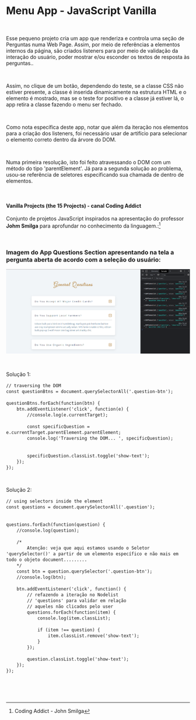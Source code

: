 # Menu App - JavaScript Vanilla   

<br />

Esse pequeno projeto cria um app que renderiza e controla uma seção de Perguntas numa Web Page. Assim, por meio de referências a elementos internos da página, são criados listeners para por meio de validação da interação do usuário, poder mostrar e/ou esconder os textos de resposta às perguntas.. 

<br />

Assim, no clique de um botão, dependendo do teste, se a classe CSS não estiver presente, a classe é inserida dinamicamente na estrutura HTML e o elemento é mostrado, mas se o teste for positivo e a classe já estiver lá, o app retira a classe fazendo o menu ser fechado.

<br />

Como nota específica deste app, notar que além da iteração nos elementos para a criação dos listeners, foi necessário usar de artifício para selecionar o elemento correto dentro da árvore do DOM.

<br />

Numa primeira resolução, isto foi feito atravessando o DOM com um método do tipo 'parentElement'. Já para a segunda solução ao problema, usou-se referência de seletores especificando sua chamada de dentro de elementos.


<br />

#### Vanilla Projects (the 15 Projects) -  canal Coding Addict

Conjunto de projetos JavaScript inspirados na apresentação do professor **Johm Smilga** para aprofundar no conhecimento da linguagem.:[^1]


<br />

### Imagem do App Questions Section apresentando na tela a pergunta aberta de acordo com a seleção do usuário:

![Imagem do App Questions Section apresentando na tela a pergunta aberta de acordo com a seleção do usuário](/public/images/javascript-vanilla-questions-section-01.png)

<br />

Solução 1:

```
// traversing the DOM
const questionBtns = document.querySelectorAll('.question-btn');

questionBtns.forEach(function(btn) {
	btn.addEventListener('click', function(e) {
		//console.log(e.currentTarget);
		
		const specificQuestion = e.currentTarget.parentElement.parentElement;
		console.log('Traversing the DOM... ', specificQuestion);
		
		
		specificQuestion.classList.toggle('show-text');
	});
});
```

<br />

Solução 2:

```
// using selectors inside the element
const questions = document.querySelectorAll('.question');


questions.forEach(function(question) {
	//console.log(question);
	
	/*
		Atenção: veja que aqui estamos usando o Seletor 'querySelector()' a partir de um elemento específico e não mais em todo o objeto document.........
	*/
	const btn = question.querySelector('.question-btn');
	//console.log(btn);
	
	btn.addEventListener('click', function() {
		// refazendo a iteração no Nodelist 
		// 'questions' para validar em relação
		// aqueles não clicados pelo user
		questions.forEach(function(item) {
			console.log(item.classList);
			
			if (item !== question) {
				item.classList.remove('show-text');
			}
		});
		
		question.classList.toggle('show-text');
	});
});
```



<br />


<br />
<br />

[^1]:Coding Addict - John Smilga 


